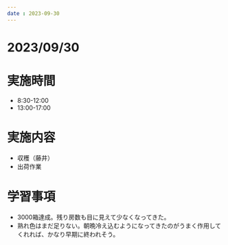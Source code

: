 ```yaml
---
date : 2023-09-30
---
```


# 2023/09/30

# 実施時間
- 8:30-12:00
- 13:00-17:00

# 実施内容
- 収穫（藤井）
- 出荷作業

# 学習事項
- 3000箱達成。残り房数も目に見えて少なくなってきた。
- 熟れ色はまだ足りない。朝晩冷え込むようになってきたのがうまく作用してくれれば、かなり早期に終われそう。
